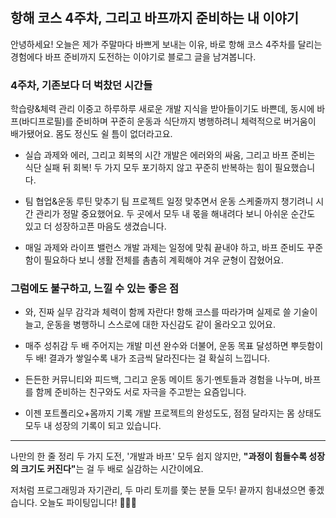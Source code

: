 <p><img alt="" src="https://velog.velcdn.com/images/tonyhan18/post/a4aec12a-66cc-4d71-af16-e6fec0624e7d/image.jpg" />
<img alt="" src="https://velog.velcdn.com/images/tonyhan18/post/f973ad76-8a20-4fbe-93e1-eea626f72368/image.jpg" /></p>
<h2 id="항해-코스-4주차-그리고-바프까지-준비하는-내-이야기">항해 코스 4주차, 그리고 바프까지 준비하는 내 이야기</h2>
<p>안녕하세요! 오늘은 제가 주말마다 바쁘게 보내는 이유, 바로 항해 코스 4주차를 달리는 경험에다 바프 준비까지 도전하는 이야기로 블로그 글을 남겨봅니다.</p>
<h3 id="4주차-기존보다-더-벅찼던-시간들">4주차, 기존보다 더 벅찼던 시간들</h3>
<p>학습량&amp;체력 관리 이중고
하루하루 새로운 개발 지식을 받아들이기도 바쁜데, 동시에 바프(바디프로필)를 준비하며 꾸준히 운동과 식단까지 병행하려니 체력적으로 버거움이 배가됐어요. 몸도 정신도 쉴 틈이 없더라고요.</p>
<ul>
<li><p>실습 과제와 에러, 그리고 회복의 시간
개발은 에러와의 싸움, 그리고 바프 준비는 식단 실패 뒤 회복! 두 가지 모두 포기하지 않고 꾸준히 반복하는 힘이 필요했습니다.</p>
</li>
<li><p>팀 협업&amp;운동 루틴 맞추기
팀 프로젝트 일정 맞추면서 운동 스케줄까지 챙기려니 시간 관리가 정말 중요했어요. 두 곳에서 모두 내 몫을 해내려다 보니 아쉬운 순간도 있고 더 성장하고픈 마음도 생겼습니다.</p>
</li>
<li><p>매일 과제와 라이프 밸런스
개발 과제는 일정에 맞춰 끝내야 하고, 바프 준비도 꾸준함이 필요하다 보니 생활 전체를 촘촘히 계획해야 겨우 균형이 잡혔어요.</p>
</li>
</ul>
<h3 id="그럼에도-불구하고-느낄-수-있는-좋은-점">그럼에도 불구하고, 느낄 수 있는 좋은 점</h3>
<ul>
<li><p>와, 진짜 실무 감각과 체력이 함께 자란다!
항해 코스를 따라가며 실제로 쓸 기술이 늘고, 운동을 병행하니 스스로에 대한 자신감도 같이 올라오고 있어요.</p>
</li>
<li><p>매주 성취감 두 배
주어지는 개발 미션 완수와 더불어, 운동 목표 달성하면 뿌듯함이 두 배! 결과가 쌓일수록 내가 조금씩 달라진다는 걸 확실히 느낍니다.</p>
</li>
<li><p>든든한 커뮤니티와 피드백, 그리고 운동 메이트
동기·멘토들과 경험을 나누며, 바프를 함께 준비하는 친구와도 서로 자극을 주고받는 요즘입니다.</p>
</li>
<li><p>이젠 포트폴리오+몸까지 기록
개발 프로젝트의 완성도도, 점점 달라지는 몸 상태도 모두 내 성장의 기록이 되고 있습니다.</p>
</li>
</ul>
<hr />
<p>나만의 한 줄 정리
두 가지 도전, '개발과 바프' 모두 쉽지 않지만, <strong>&quot;과정이 힘들수록 성장의 크기도 커진다&quot;</strong>는 걸 두 배로 실감하는 시간이에요.</p>
<p>저처럼 프로그래밍과 자기관리, 두 마리 토끼를 쫓는 분들 모두! 끝까지 힘내셨으면 좋겠습니다. 오늘도 파이팅입니다! 🏋️‍♂️🚀</p>
